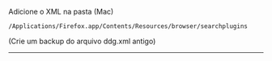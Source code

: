 Adicione o XML na pasta (Mac)

<code>/Applications/Firefox.app/Contents/Resources/browser/searchplugins</code>

(Crie um backup do arquivo ddg.xml antigo)

----------
